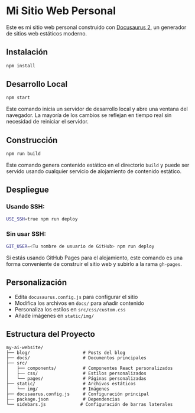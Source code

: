 # Mi Sitio Web Personal

Este es mi sitio web personal construido con [Docusaurus 2](https://docusaurus.io/), un generador de sitios web estáticos moderno.

## Instalación

```bash
npm install
```

## Desarrollo Local

```bash
npm start
```

Este comando inicia un servidor de desarrollo local y abre una ventana del navegador. La mayoría de los cambios se reflejan en tiempo real sin necesidad de reiniciar el servidor.

## Construcción

```bash
npm run build
```

Este comando genera contenido estático en el directorio `build` y puede ser servido usando cualquier servicio de alojamiento de contenido estático.

## Despliegue

### Usando SSH:

```bash
USE_SSH=true npm run deploy
```

### Sin usar SSH:

```bash
GIT_USER=<Tu nombre de usuario de GitHub> npm run deploy
```

Si estás usando GitHub Pages para el alojamiento, este comando es una forma conveniente de construir el sitio web y subirlo a la rama `gh-pages`.

## Personalización

- Edita `docusaurus.config.js` para configurar el sitio
- Modifica los archivos en `docs/` para añadir contenido
- Personaliza los estilos en `src/css/custom.css`
- Añade imágenes en `static/img/`

## Estructura del Proyecto

```
my-ai-website/
├── blog/                    # Posts del blog
├── docs/                    # Documentos principales
├── src/
│   ├── components/          # Componentes React personalizados
│   ├── css/                 # Estilos personalizados
│   └── pages/               # Páginas personalizadas
├── static/                  # Archivos estáticos
│   └── img/                 # Imágenes
├── docusaurus.config.js     # Configuración principal
├── package.json             # Dependencias
└── sidebars.js             # Configuración de barras laterales
```
